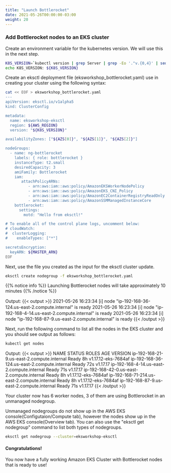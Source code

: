 ```yaml
---
title: "Launch Bottlerocket"
date: 2021-05-26T00:00:00-03:00
weight: 20
---
```


### Add Bottlerocket nodes to an EKS cluster

Create an environment variable for the kubernetes version. We will use this in the next step.
```bash
K8S_VERSION=`kubectl version | grep Server | grep -Eo '."v.{0,4}' | sed -n 's/.*:"v//p'`
echo K8S_VERSION: ${K8S_VERSION}
```

Create an eksctl deployment file (eksworkshop_bottlerocket.yaml) use in creating your cluster using the following syntax:

```bash
cat << EOF > eksworkshop_bottlerocket.yaml
---
apiVersion: eksctl.io/v1alpha5
kind: ClusterConfig

metadata:
  name: eksworkshop-eksctl
  region: ${AWS_REGION}
  version: "${K8S_VERSION}"

availabilityZones: ["${AZS[0]}", "${AZS[1]}", "${AZS[2]}"]

nodeGroups:
  - name: ng-bottlerocket
    labels: { role: bottlerocket }
    instanceType: t2.small
    desiredCapacity: 3
    amiFamily: Bottlerocket
    iam:
       attachPolicyARNs:
          - arn:aws:iam::aws:policy/AmazonEKSWorkerNodePolicy
          - arn:aws:iam::aws:policy/AmazonEKS_CNI_Policy
          - arn:aws:iam::aws:policy/AmazonEC2ContainerRegistryReadOnly
          - arn:aws:iam::aws:policy/AmazonSSMManagedInstanceCore
    bottlerocket:
      settings:
        motd: "Hello from eksctl!"

# To enable all of the control plane logs, uncomment below:
# cloudWatch:
#  clusterLogging:
#    enableTypes: ["*"]

secretsEncryption:
  keyARN: ${MASTER_ARN}
EOF
```

Next, use the file you created as the input for the eksctl cluster update.

```bash
eksctl create nodegroup -f eksworkshop_bottlerocket.yaml
```


{{% notice info %}}
Launching Bottlerocket nodes will take approximately 10 minutes
{{% /notice %}}

Output: 
{{< output >}}
2021-05-26 16:23:34 [ℹ]  node "ip-192-168-36-124.us-east-2.compute.internal" is ready
2021-05-26 16:23:34 [ℹ]  node "ip-192-168-4-14.us-east-2.compute.internal" is ready
2021-05-26 16:23:34 [ℹ]  node "ip-192-168-87-9.us-east-2.compute.internal" is ready
{{< /output >}}

Next, run the following command to list all the nodes in the EKS cluster and you should see output as follows:

```bash
kubectl get nodes
```

Output:
{{< output >}}
NAME                                           STATUS   ROLES    AGE   VERSION
ip-192-168-21-9.us-east-2.compute.internal     Ready    <none>   8h   v1.17.12-eks-7684af
ip-192-168-36-124.us-east-2.compute.internal   Ready    <none>   72s   v1.17.17
ip-192-168-4-14.us-east-2.compute.internal     Ready    <none>   71s   v1.17.17
ip-192-168-42-0.us-east-2.compute.internal     Ready    <none>   8h   v1.17.12-eks-7684af
ip-192-168-71-214.us-east-2.compute.internal   Ready    <none>   8h   v1.17.12-eks-7684af
ip-192-168-87-9.us-east-2.compute.internal     Ready    <none>   71s   v1.17.17
{{< /output >}}

Your cluster now has 6 worker nodes, 3 of them are using Bottlerocket in an unmanaged nodegroup.

Unmanaged nodegroups do not show up in the AWS EKS console(Configutaion/Compute tab), however the nodes show up in the AWS EKS console(Overview tab). You can also use the "eksctl get nodegroup" command to list both types of nodegroups.
  
```bash
eksctl get nodegroup --cluster=eksworkshop-eksctl
```  

#### Congratulations!

You now have a fully working Amazon EKS Cluster with Bottlerocket nodes that is ready to use!
